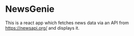 # NewsGenie

This is a react app which fetches news data via an API from https://newsapi.org/ and displays it.
